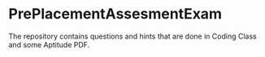 # PrePlacementAssesmentExam
The repository contains questions and hints that are done in Coding Class and some Aptitude PDF.
